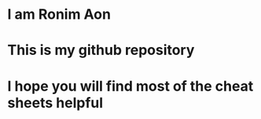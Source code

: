 # I am Ronim Aon
# This is my github repository 
# I hope you will find most of the cheat sheets helpful
